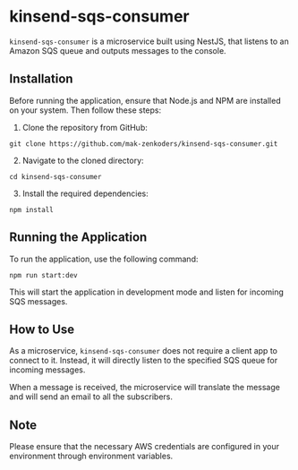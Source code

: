 # kinsend-sqs-consumer

`kinsend-sqs-consumer` is a microservice built using NestJS, that listens to an Amazon SQS queue and outputs messages to the console.

## Installation

Before running the application, ensure that Node.js and NPM are installed on your system. Then follow these steps:

1. Clone the repository from GitHub:

```
git clone https://github.com/mak-zenkoders/kinsend-sqs-consumer.git
```

2. Navigate to the cloned directory:

```
cd kinsend-sqs-consumer
```

3. Install the required dependencies:

```
npm install
```

## Running the Application

To run the application, use the following command:

```
npm run start:dev
```

This will start the application in development mode and listen for incoming SQS messages.

## How to Use

As a microservice, `kinsend-sqs-consumer` does not require a client app to connect to it. Instead, it will directly listen to the specified SQS queue for incoming messages. 

When a message is received, the microservice will translate the message and will send an email to all the subscribers.

## Note

Please ensure that the necessary AWS credentials are configured in your environment through environment variables.
